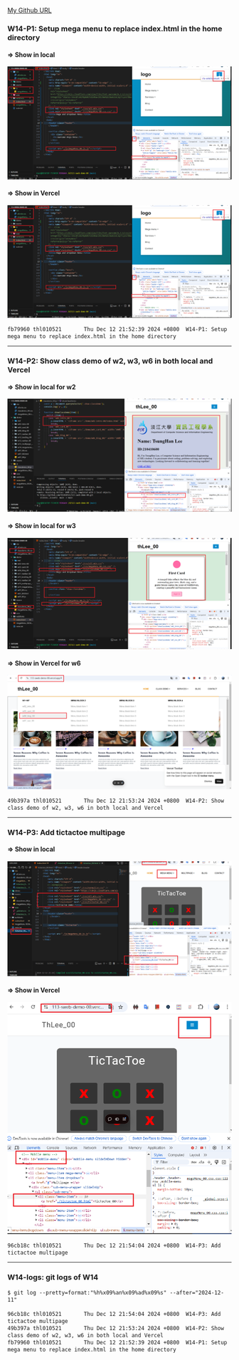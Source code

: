 [My Github URL](https://github.com/thl010521/113-sweb-demo-00)

### W14-P1: Setup mega menu to replace index.html in the home directory

#### => Show in local

![](w14-p1-1.png)

#### => Show in Vercel

![](w14-p1-1.png)

```
fb79960 thl010521       Thu Dec 12 21:52:39 2024 +0800  W14-P1: Setup mega menu to replace index.html in the home directory
```

---

### W14-P2: Show class demo of w2, w3, w6 in both local and Vercel

#### => Show in local for w2

![](w14-p2-1.png)

#### => Show in local for w3

![](w14-p2-2.png)

#### => Show in Vercel for w6

![](w14-p2-3.png)

```
49b397a thl010521       Thu Dec 12 21:53:24 2024 +0800  W14-P2: Show class demo of w2, w3, w6 in both local and Vercel
```

---

### W14-P3: Add tictactoe multipage

#### => Show in local

![](w14-p3-1.png)

#### => Show in Vercel

![](w14-p3-2.png)

```
96cb18c thl010521       Thu Dec 12 21:54:04 2024 +0800  W14-P3: Add tictactoe multipage
```

---

### W14-logs: git logs of W14

```
$ git log --pretty=format:"%h%x09%an%x09%ad%x09%s" --after="2024-12-11"

96cb18c thl010521       Thu Dec 12 21:54:04 2024 +0800  W14-P3: Add tictactoe multipage
49b397a thl010521       Thu Dec 12 21:53:24 2024 +0800  W14-P2: Show class demo of w2, w3, w6 in both local and Vercel
fb79960 thl010521       Thu Dec 12 21:52:39 2024 +0800  W14-P1: Setup mega menu to replace index.html in the home directory


```
